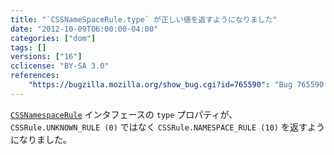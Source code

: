 ```yaml
---
title: "`CSSNameSpaceRule.type` が正しい値を返すようになりました"
date: "2012-10-09T06:00:00-04:00"
categories: ["dom"]
tags: []
versions: ["16"]
cclicense: "BY-SA 3.0"
references:
    "https://bugzilla.mozilla.org/show_bug.cgi?id=765590": "Bug 765590 – CSSNameSpaceRule.type should be 10, not 0"
---
```

[`CSSNamespaceRule`](https://developer.mozilla.org/ja/docs/Web/API/CSSNamespaceRule) インタフェースの `type` プロパティが、`CSSRule.UNKNOWN_RULE (0)` ではなく `CSSRule.NAMESPACE_RULE (10)` を返すようになりました。
